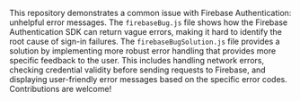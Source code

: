 This repository demonstrates a common issue with Firebase Authentication: unhelpful error messages. The `firebaseBug.js` file shows how the Firebase Authentication SDK can return vague errors, making it hard to identify the root cause of sign-in failures.  The `firebaseBugSolution.js` file provides a solution by implementing more robust error handling that provides more specific feedback to the user. This includes handling network errors, checking credential validity before sending requests to Firebase, and displaying user-friendly error messages based on the specific error codes.  Contributions are welcome!